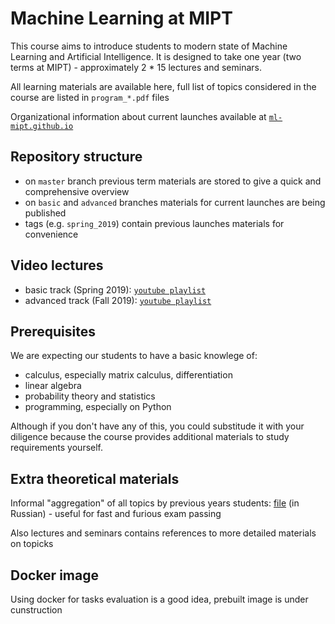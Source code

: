 # Machine Learning at MIPT
This course aims to introduce students to modern state of Machine Learning and Artificial Intelligence. It is designed to take one year (two terms at MIPT) - approximately 2 * 15 lectures and seminars.

All learning materials are available here, full list of topics considered in the course are listed in `program_*.pdf` files

Organizational information about current launches available at [`ml-mipt.github.io`](https://ml-mipt.github.io/)

## Repository structure

* on `master` branch previous term materials are stored
    to give a quick and comprehensive overview
* on `basic` and `advanced` branches materials for
    current launches are being published
* tags (e.g. `spring_2019`) contain previous launches materials for convenience

## Video lectures

* basic track (Spring 2019): [`youtube playlist`](https://www.youtube.com/playlist?list=PL4_hYwCyhAvasRqzz4w562ce0esEwS0Mt)
* advanced track (Fall 2019): [`youtube playlist`](https://www.youtube.com/playlist?list=PL4_hYwCyhAvZeq93ssEUaR47xhvs7IhJM)

## Prerequisites

We are expecting our students to have a basic knowlege of:
* calculus, especially matrix calculus, differentiation
* linear algebra
* probability theory and statistics
* programming, especially on Python

Although if you don't have any of this, you could substitude it with your diligence because the course provides additional materials to study requirements yourself.

## Extra theoretical materials

Informal "aggregation" of all topics by previous years students: [file](https://github.com/ml-mipt/ml-mipt/blob/spring_2019/ML_informal_notes.pdf) (in Russian) - useful for fast and furious exam passing

Also lectures and seminars contains references to more detailed materials on topicks

## Docker image

Using docker for tasks evaluation is a good idea, prebuilt image is under cunstruction